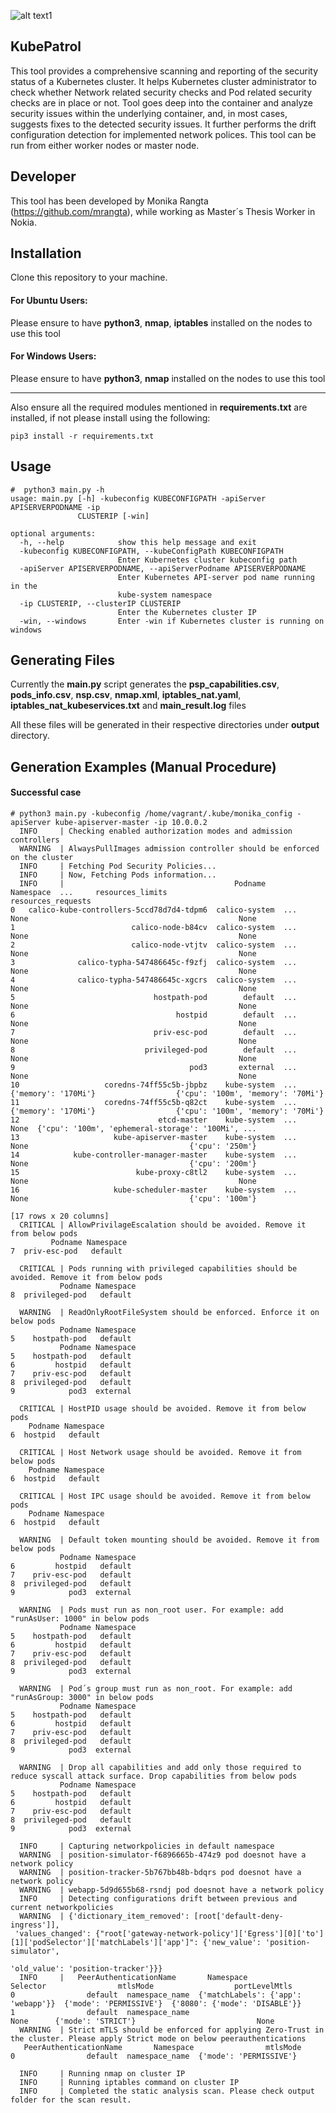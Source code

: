 ![alt text1][logo]

[logo]: img/kubepatrol_logo.png "KubePatrol"

## KubePatrol
This tool provides a comprehensive scanning and reporting of the security status of a Kubernetes cluster. It helps Kubernetes cluster administrator to check whether Network related security checks and Pod related security checks are in place or not. Tool goes deep into the container and analyze security issues within the underlying container, and, in most cases, suggests fixes to the detected security issues. It further performs the drift configuration detection for implemented network polices. This tool can be run from either worker nodes or master node.

## Developer
This tool has been developed by Monika Rangta (https://github.com/mrangta), while working as Master´s Thesis Worker in Nokia. 

## Installation
Clone this repository to your machine.
#### For Ubuntu Users:
Please ensure to have **python3**, **nmap**, **iptables** installed on the nodes to use this tool
#### For Windows Users:
Please ensure to have **python3**, **nmap** installed on the nodes to use this tool

-------------------------------------------------------------------------------------------------------------------------------

Also ensure all the required modules mentioned in **requirements.txt** are installed, if not please install using the following:

`pip3 install -r requirements.txt`

## Usage


```
#  python3 main.py -h
usage: main.py [-h] -kubeconfig KUBECONFIGPATH -apiServer APISERVERPODNAME -ip
               CLUSTERIP [-win]

optional arguments:
  -h, --help            show this help message and exit
  -kubeconfig KUBECONFIGPATH, --kubeConfigPath KUBECONFIGPATH
                        Enter Kubernetes cluster kubeconfig path
  -apiServer APISERVERPODNAME, --apiServerPodname APISERVERPODNAME
                        Enter Kubernetes API-server pod name running in the
                        kube-system namespace
  -ip CLUSTERIP, --clusterIP CLUSTERIP
                        Enter the Kubernetes cluster IP
  -win, --windows       Enter -win if Kubernetes cluster is running on windows
```
## Generating Files
Currently the **main.py** script generates the **psp_capabilities.csv**, **pods_info.csv**, **nsp.csv**, **nmap.xml**, **iptables_nat.yaml**, **iptables_nat_kubeservices.txt** and **main_result.log** files

All these files will be generated in their respective directories under **output** directory.

## Generation Examples (Manual Procedure)
#### Successful case
```
# python3 main.py -kubeconfig /home/vagrant/.kube/monika_config -apiServer kube-apiserver-master -ip 10.0.0.2
  INFO     | Checking enabled authorization modes and admission controllers
  WARNING  | AlwaysPullImages admission controller should be enforced on the cluster
  INFO     | Fetching Pod Security Policies...
  INFO     | Now, Fetching Pods information...
  INFO     |                                      Podname      Namespace  ...     resources_limits                                 resources_requests
0   calico-kube-controllers-5ccd78d7d4-tdpm6  calico-system  ...                 None                                               None
1                          calico-node-b84cv  calico-system  ...                 None                                               None
2                          calico-node-vtjtv  calico-system  ...                 None                                               None
3              calico-typha-547486645c-f9zfj  calico-system  ...                 None                                               None
4              calico-typha-547486645c-xgcrs  calico-system  ...                 None                                               None
5                               hostpath-pod        default  ...                 None                                               None
6                                    hostpid        default  ...                 None                                               None
7                               priv-esc-pod        default  ...                 None                                               None
8                             privileged-pod        default  ...                 None                                               None
9                                       pod3       external  ...                 None                                               None
10                   coredns-74ff55c5b-jbpbz    kube-system  ...  {'memory': '170Mi'}                  {'cpu': '100m', 'memory': '70Mi'}
11                   coredns-74ff55c5b-q82ct    kube-system  ...  {'memory': '170Mi'}                  {'cpu': '100m', 'memory': '70Mi'}
12                               etcd-master    kube-system  ...                 None  {'cpu': '100m', 'ephemeral-storage': '100Mi', ...
13                     kube-apiserver-master    kube-system  ...                 None                                    {'cpu': '250m'}
14            kube-controller-manager-master    kube-system  ...                 None                                    {'cpu': '200m'}
15                          kube-proxy-c8tl2    kube-system  ...                 None                                               None
16                     kube-scheduler-master    kube-system  ...                 None                                    {'cpu': '100m'}

[17 rows x 20 columns]
  CRITICAL | AllowPrivilageEscalation should be avoided. Remove it from below pods 
         Podname Namespace
7  priv-esc-pod   default

  CRITICAL | Pods running with privileged capabilities should be avoided. Remove it from below pods 
           Podname Namespace
8  privileged-pod   default

  WARNING  | ReadOnlyRootFileSystem should be enforced. Enforce it on below pods 
           Podname Namespace
5    hostpath-pod   default
           Podname Namespace
5    hostpath-pod   default
6         hostpid   default
7    priv-esc-pod   default
8  privileged-pod   default
9            pod3  external

  CRITICAL | HostPID usage should be avoided. Remove it from below pods
    Podname Namespace
6  hostpid   default

  CRITICAL | Host Network usage should be avoided. Remove it from below pods 
    Podname Namespace
6  hostpid   default 

  CRITICAL | Host IPC usage should be avoided. Remove it from below pods 
    Podname Namespace
6  hostpid   default 

  WARNING  | Default token mounting should be avoided. Remove it from below pods 
           Podname Namespace
6         hostpid   default
7    priv-esc-pod   default
8  privileged-pod   default
9            pod3  external 

  WARNING  | Pods must run as non_root user. For example: add "runAsUser: 1000" in below pods 
           Podname Namespace
5    hostpath-pod   default
6         hostpid   default
7    priv-esc-pod   default
8  privileged-pod   default
9            pod3  external 

  WARNING  | Pod´s group must run as non_root. For example: add "runAsGroup: 3000" in below pods 
           Podname Namespace
5    hostpath-pod   default
6         hostpid   default
7    priv-esc-pod   default
8  privileged-pod   default
9            pod3  external

  WARNING  | Drop all capabilities and add only those required to reduce syscall attack surface. Drop capabilities from below pods 
           Podname Namespace
5    hostpath-pod   default
6         hostpid   default
7    priv-esc-pod   default
8  privileged-pod   default
9            pod3  external

  INFO     | Capturing networkpolicies in default namespace
  WARNING  | position-simulator-f6896665b-474z9 pod doesnot have a network policy
  WARNING  | position-tracker-5b767bb48b-bdqrs pod doesnot have a network policy
  WARNING  | webapp-5d9d655b68-rsndj pod doesnot have a network policy
  INFO     | Detecting configurations drift between previous and current networkpolicies
  WARNING  | {'dictionary_item_removed': [root['default-deny-ingress']],
 'values_changed': {"root['gateway-network-policy']['Egress'][0]['to'][1]['podSelector']['matchLabels']['app']": {'new_value': 'position-simulator',   
                                                                                                                  'old_value': 'position-tracker'}}}   
  INFO     |   PeerAuthenticationName       Namespace                            Selector                mtlsMode                  portLevelMtls
0                default  namespace_name  {'matchLabels': {'app': 'webapp'}}  {'mode': 'PERMISSIVE'}  {'8080': {'mode': 'DISABLE'}}
1                default  namespace_name                                None      {'mode': 'STRICT'}                           None
  WARNING  | Strict mTLS should be enforced for applying Zero-Trust in the cluster. Please apply Strict mode on below peerauthentications 
   PeerAuthenticationName       Namespace                mtlsMode
0                default  namespace_name  {'mode': 'PERMISSIVE'}

  INFO     | Running nmap on cluster IP
  INFO     | Running iptables command on cluster IP
  INFO     | Completed the static analysis scan. Please check output folder for the scan result.
```

